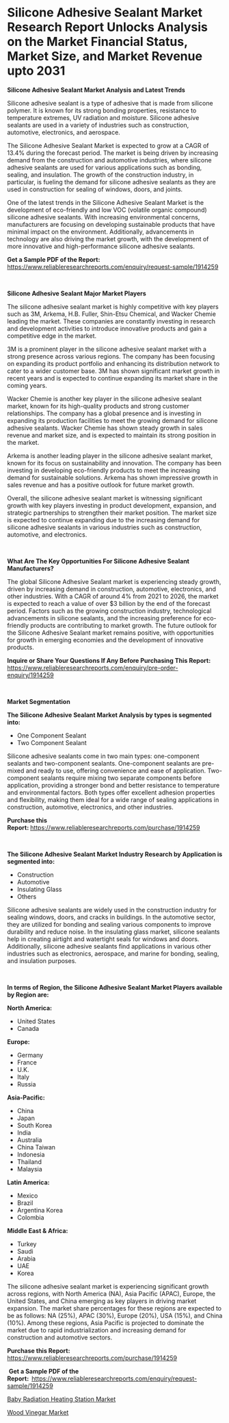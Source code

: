 <p><h1>Silicone Adhesive Sealant Market Research Report Unlocks Analysis on the Market Financial Status, Market Size, and Market Revenue upto 2031</h1></p><p><strong>Silicone Adhesive Sealant Market Analysis and Latest Trends</strong></p>
<p><p>Silicone adhesive sealant is a type of adhesive that is made from silicone polymer. It is known for its strong bonding properties, resistance to temperature extremes, UV radiation and moisture. Silicone adhesive sealants are used in a variety of industries such as construction, automotive, electronics, and aerospace.</p><p>The Silicone Adhesive Sealant Market is expected to grow at a CAGR of 13.4% during the forecast period. The market is being driven by increasing demand from the construction and automotive industries, where silicone adhesive sealants are used for various applications such as bonding, sealing, and insulation. The growth of the construction industry, in particular, is fueling the demand for silicone adhesive sealants as they are used in construction for sealing of windows, doors, and joints.</p><p>One of the latest trends in the Silicone Adhesive Sealant Market is the development of eco-friendly and low VOC (volatile organic compound) silicone adhesive sealants. With increasing environmental concerns, manufacturers are focusing on developing sustainable products that have minimal impact on the environment. Additionally, advancements in technology are also driving the market growth, with the development of more innovative and high-performance silicone adhesive sealants.</p></p>
<p><strong>Get a Sample PDF of the Report:&nbsp;</strong> <a href="https://www.reliableresearchreports.com/enquiry/request-sample/1914259">https://www.reliableresearchreports.com/enquiry/request-sample/1914259</a></p>
<p>&nbsp;</p>
<p><strong>Silicone Adhesive Sealant Major Market Players</strong></p>
<p><p>The silicone adhesive sealant market is highly competitive with key players such as 3M, Arkema, H.B. Fuller, Shin-Etsu Chemical, and Wacker Chemie leading the market. These companies are constantly investing in research and development activities to introduce innovative products and gain a competitive edge in the market.</p><p>3M is a prominent player in the silicone adhesive sealant market with a strong presence across various regions. The company has been focusing on expanding its product portfolio and enhancing its distribution network to cater to a wider customer base. 3M has shown significant market growth in recent years and is expected to continue expanding its market share in the coming years.</p><p>Wacker Chemie is another key player in the silicone adhesive sealant market, known for its high-quality products and strong customer relationships. The company has a global presence and is investing in expanding its production facilities to meet the growing demand for silicone adhesive sealants. Wacker Chemie has shown steady growth in sales revenue and market size, and is expected to maintain its strong position in the market.</p><p>Arkema is another leading player in the silicone adhesive sealant market, known for its focus on sustainability and innovation. The company has been investing in developing eco-friendly products to meet the increasing demand for sustainable solutions. Arkema has shown impressive growth in sales revenue and has a positive outlook for future market growth.</p><p>Overall, the silicone adhesive sealant market is witnessing significant growth with key players investing in product development, expansion, and strategic partnerships to strengthen their market position. The market size is expected to continue expanding due to the increasing demand for silicone adhesive sealants in various industries such as construction, automotive, and electronics.</p></p>
<p>&nbsp;</p>
<p><strong>What Are The Key Opportunities For Silicone Adhesive Sealant Manufacturers?</strong></p>
<p><p>The global Silicone Adhesive Sealant market is experiencing steady growth, driven by increasing demand in construction, automotive, electronics, and other industries. With a CAGR of around 4% from 2021 to 2026, the market is expected to reach a value of over $3 billion by the end of the forecast period. Factors such as the growing construction industry, technological advancements in silicone sealants, and the increasing preference for eco-friendly products are contributing to market growth. The future outlook for the Silicone Adhesive Sealant market remains positive, with opportunities for growth in emerging economies and the development of innovative products.</p></p>
<p><strong>Inquire or Share Your Questions If Any Before Purchasing This Report:</strong> <a href="https://www.reliableresearchreports.com/enquiry/pre-order-enquiry/1914259">https://www.reliableresearchreports.com/enquiry/pre-order-enquiry/1914259</a></p>
<p>&nbsp;</p>
<p><strong>Market Segmentation</strong></p>
<p><strong>The Silicone Adhesive Sealant Market Analysis by types is segmented into:</strong></p>
<p><ul><li>One Component Sealant</li><li>Two Component Sealant</li></ul></p>
<p><p>Silicone adhesive sealants come in two main types: one-component sealants and two-component sealants. One-component sealants are pre-mixed and ready to use, offering convenience and ease of application. Two-component sealants require mixing two separate components before application, providing a stronger bond and better resistance to temperature and environmental factors. Both types offer excellent adhesion properties and flexibility, making them ideal for a wide range of sealing applications in construction, automotive, electronics, and other industries.</p></p>
<p><strong>Purchase this Report:&nbsp;</strong><a href="https://www.reliableresearchreports.com/purchase/1914259">https://www.reliableresearchreports.com/purchase/1914259</a></p>
<p>&nbsp;</p>
<p><strong>The Silicone Adhesive Sealant Market Industry Research by Application is segmented into:</strong></p>
<p><ul><li>Construction</li><li>Automotive</li><li>Insulating Glass</li><li>Others</li></ul></p>
<p><p>Silicone adhesive sealants are widely used in the construction industry for sealing windows, doors, and cracks in buildings. In the automotive sector, they are utilized for bonding and sealing various components to improve durability and reduce noise. In the insulating glass market, silicone sealants help in creating airtight and watertight seals for windows and doors. Additionally, silicone adhesive sealants find applications in various other industries such as electronics, aerospace, and marine for bonding, sealing, and insulation purposes.</p></p>
<p>&nbsp;</p>
<p><strong>In terms of Region, the Silicone Adhesive Sealant Market Players available by Region are:</strong></p>
<p>
    <p> <strong> North America: </strong>
        <ul>
            <li>United States</li>
            <li>Canada</li>
        </ul>
        </p> 
    <p> <strong> Europe: </strong>
        <ul>
            <li>Germany</li>
            <li>France</li>
            <li>U.K.</li>
            <li>Italy</li>
            <li>Russia</li>
        </ul>
        </p> 
    <p> <strong> Asia-Pacific: </strong>
        <ul>
            <li>China</li>
            <li>Japan</li>
            <li>South Korea</li>
            <li>India</li>
            <li>Australia</li>
            <li>China Taiwan</li>
            <li>Indonesia</li>
            <li>Thailand</li>
            <li>Malaysia</li>
        </ul>
        </p> 
    <p> <strong> Latin America: </strong>
        <ul>
            <li>Mexico</li>
            <li>Brazil</li>
            <li>Argentina Korea</li>
            <li>Colombia</li>
        </ul>
        </p> 
    <p> <strong> Middle East & Africa: </strong>
        <ul>
            <li>Turkey</li>
            <li>Saudi</li>
            <li>Arabia</li>
            <li>UAE</li>
            <li>Korea</li>
        </ul>
    </p>
    </p>
<p><p>The silicone adhesive sealant market is experiencing significant growth across regions, with North America (NA), Asia Pacific (APAC), Europe, the United States, and China emerging as key players in driving market expansion. The market share percentages for these regions are expected to be as follows: NA (25%), APAC (30%), Europe (20%), USA (15%), and China (10%). Among these regions, Asia Pacific is projected to dominate the market due to rapid industrialization and increasing demand for construction and automotive sectors.</p></p>
<p><strong>Purchase this Report: </strong><a href="https://www.reliableresearchreports.com/purchase/1914259">https://www.reliableresearchreports.com/purchase/1914259</a></p>
<p>&nbsp;<strong>Get a Sample PDF of the Report:&nbsp;&nbsp;</strong><a href="https://www.reliableresearchreports.com/enquiry/request-sample/1914259">https://www.reliableresearchreports.com/enquiry/request-sample/1914259</a></p>
<p><strong></strong></p>
<p><p><a href="https://full-wildebeest-80b.notion.site/Baby-Radiation-Heating-Station-Market-Provides-Detailed-Segmentation-of-this-Market-based-on-Type-A-3e00496aabe44b7b9d03c26c1bcd2119">Baby Radiation Heating Station Market</a></p><p><a href="https://view.publitas.com/reportprime-1/insights-into-wood-vinegar-market-size-analysing-market-share-trends-and-growth-from-2024-to-2031/">Wood Vinegar Market</a></p></p>